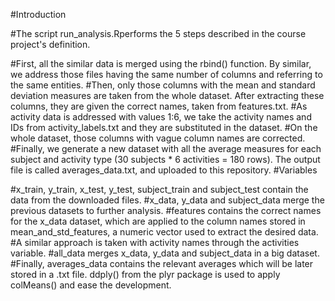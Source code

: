 #Introduction

#The script run_analysis.Rperforms the 5 steps described in the course project's definition.

#First, all the similar data is merged using the rbind() function. By similar, we address those files having the same number of columns and referring to the same entities.
#Then, only those columns with the mean and standard deviation measures are taken from the whole dataset. After extracting these columns, they are given the correct names, taken from features.txt.
#As activity data is addressed with values 1:6, we take the activity names and IDs from activity_labels.txt and they are substituted in the dataset.
#On the whole dataset, those columns with vague column names are corrected.
#Finally, we generate a new dataset with all the average measures for each subject and activity type (30 subjects * 6 activities = 180 rows). The output file is called averages_data.txt, and uploaded to this repository.
#Variables

#x_train, y_train, x_test, y_test, subject_train and subject_test contain the data from the downloaded files.
#x_data, y_data and subject_data merge the previous datasets to further analysis.
#features contains the correct names for the x_data dataset, which are applied to the column names stored in mean_and_std_features, a numeric vector used to extract the desired data.
#A similar approach is taken with activity names through the activities variable.
#all_data merges x_data, y_data and subject_data in a big dataset.
#Finally, averages_data contains the relevant averages which will be later stored in a .txt file. ddply() from the plyr package is used to apply colMeans() and ease the development.